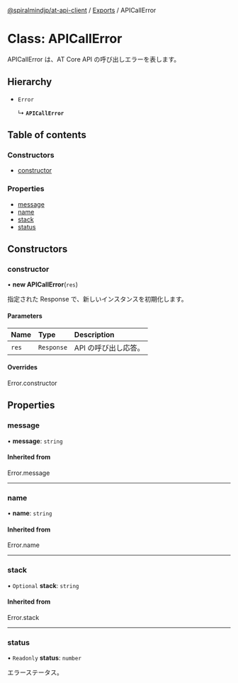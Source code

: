 [@spiralmindjp/at-api-client](../README.md) / [Exports](../modules.md) / APICallError

# Class: APICallError

APICallError は、AT Core API の呼び出しエラーを表します。

## Hierarchy

- `Error`

  ↳ **`APICallError`**

## Table of contents

### Constructors

- [constructor](APICallError.md#constructor)

### Properties

- [message](APICallError.md#message)
- [name](APICallError.md#name)
- [stack](APICallError.md#stack)
- [status](APICallError.md#status)

## Constructors

### constructor

• **new APICallError**(`res`)

指定された Response で、新しいインスタンスを初期化します。

#### Parameters

| Name | Type | Description |
| :------ | :------ | :------ |
| `res` | `Response` | API の呼び出し応答。 |

#### Overrides

Error.constructor

## Properties

### message

• **message**: `string`

#### Inherited from

Error.message

___

### name

• **name**: `string`

#### Inherited from

Error.name

___

### stack

• `Optional` **stack**: `string`

#### Inherited from

Error.stack

___

### status

• `Readonly` **status**: `number`

エラーステータス。
